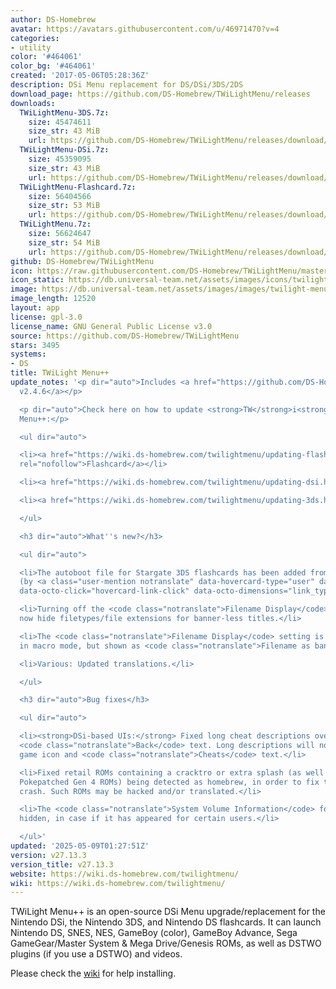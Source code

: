 ```yaml
---
author: DS-Homebrew
avatar: https://avatars.githubusercontent.com/u/46971470?v=4
categories:
- utility
color: '#464061'
color_bg: '#464061'
created: '2017-05-06T05:28:36Z'
description: DSi Menu replacement for DS/DSi/3DS/2DS
download_page: https://github.com/DS-Homebrew/TWiLightMenu/releases
downloads:
  TWiLightMenu-3DS.7z:
    size: 45474611
    size_str: 43 MiB
    url: https://github.com/DS-Homebrew/TWiLightMenu/releases/download/v27.13.3/TWiLightMenu-3DS.7z
  TWiLightMenu-DSi.7z:
    size: 45359095
    size_str: 43 MiB
    url: https://github.com/DS-Homebrew/TWiLightMenu/releases/download/v27.13.3/TWiLightMenu-DSi.7z
  TWiLightMenu-Flashcard.7z:
    size: 56404566
    size_str: 53 MiB
    url: https://github.com/DS-Homebrew/TWiLightMenu/releases/download/v27.13.3/TWiLightMenu-Flashcard.7z
  TWiLightMenu.7z:
    size: 56624647
    size_str: 54 MiB
    url: https://github.com/DS-Homebrew/TWiLightMenu/releases/download/v27.13.3/TWiLightMenu.7z
github: DS-Homebrew/TWiLightMenu
icon: https://raw.githubusercontent.com/DS-Homebrew/TWiLightMenu/master/booter/Twilight%2B%2B-animated%20icon-fix.gif
icon_static: https://db.universal-team.net/assets/images/icons/twilight-menu.png
image: https://db.universal-team.net/assets/images/images/twilight-menu.png
image_length: 12520
layout: app
license: gpl-3.0
license_name: GNU General Public License v3.0
source: https://github.com/DS-Homebrew/TWiLightMenu
stars: 3495
systems:
- DS
title: TWiLight Menu++
update_notes: '<p dir="auto">Includes <a href="https://github.com/DS-Homebrew/nds-bootstrap/releases/tag/v2.4.6">nds-bootstrap
  v2.4.6</a></p>

  <p dir="auto">Check here on how to update <strong>TW</strong>i<strong>L</strong>ight
  Menu++:</p>

  <ul dir="auto">

  <li><a href="https://wiki.ds-homebrew.com/twilightmenu/updating-flashcard.html"
  rel="nofollow">Flashcard</a></li>

  <li><a href="https://wiki.ds-homebrew.com/twilightmenu/updating-dsi.html" rel="nofollow">DSi</a></li>

  <li><a href="https://wiki.ds-homebrew.com/twilightmenu/updating-3ds.html" rel="nofollow">3DS</a></li>

  </ul>

  <h3 dir="auto">What''s new?</h3>

  <ul dir="auto">

  <li>The autoboot file for Stargate 3DS flashcards has been added from nds-miniboot
  (by <a class="user-mention notranslate" data-hovercard-type="user" data-hovercard-url="/users/asiekierka/hovercard"
  data-octo-click="hovercard-link-click" data-octo-dimensions="link_type:self" href="https://github.com/asiekierka">@asiekierka</a>).</li>

  <li>Turning off the <code class="notranslate">Filename Display</code> setting will
  now hide filetypes/file extensions for banner-less titles.</li>

  <li>The <code class="notranslate">Filename Display</code> setting is now visible
  in macro mode, but shown as <code class="notranslate">Filename as banner text</code>.</li>

  <li>Various: Updated translations.</li>

  </ul>

  <h3 dir="auto">Bug fixes</h3>

  <ul dir="auto">

  <li><strong>DSi-based UIs:</strong> Fixed long cheat descriptions overlapping the
  <code class="notranslate">Back</code> text. Long descriptions will now hide the
  game icon and <code class="notranslate">Cheats</code> text.</li>

  <li>Fixed retail ROMs containing a cracktro or extra splash (as well as the 3-in-1
  Pokepatched Gen 4 ROMs) being detected as homebrew, in order to fix the white screen
  crash. Such ROMs may be hacked and/or translated.</li>

  <li>The <code class="notranslate">System Volume Information</code> folder is now
  hidden, in case if it has appeared for certain users.</li>

  </ul>'
updated: '2025-05-09T01:27:51Z'
version: v27.13.3
version_title: v27.13.3
website: https://wiki.ds-homebrew.com/twilightmenu/
wiki: https://wiki.ds-homebrew.com/twilightmenu/
---
```

TWiLight Menu++ is an open-source DSi Menu upgrade/replacement for the Nintendo DSi, the Nintendo 3DS, and Nintendo DS flashcards. It can launch Nintendo DS, SNES, NES, GameBoy (color), GameBoy Advance, Sega GameGear/Master System & Mega Drive/Genesis ROMs, as well as DSTWO plugins (if you use a DSTWO) and videos.

Please check the [wiki](https://wiki.ds-homebrew.com/twilightmenu/) for help installing.